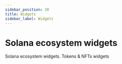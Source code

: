 ```yaml
---
sidebar_position: 20
title: Widgets
sidebar_label: Widgets
---
```


# Solana ecosystem widgets
Solana ecosystem widgets. Tokens & NFTs widgets
